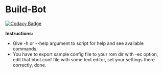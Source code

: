 # Build-Bot

[![Codacy Badge](https://api.codacy.com/project/badge/Grade/39aee766b2e542448db3ecfecf75faf9?branch=bbot-python)](https://app.codacy.com/gh/Sohil876/Build-Bot?utm_source=github.com&utm_medium=referral&utm_content=Sohil876/Build-Bot&utm_campaign=Badge_Grade_Settings)

**Instructions:**

-   Give -h or --help argument to script for help and see available commands.
-   You have to export sample config file to your rom dir with -ec option, edit that bbot.conf file with some text editor, set your settings there correctly, done.
